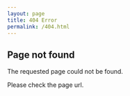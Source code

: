 ```yaml
---
layout: page
title: 404 Error
permalink: /404.html
---
```


## Page not found 

The requested page could not be found.

Please check the page url.
